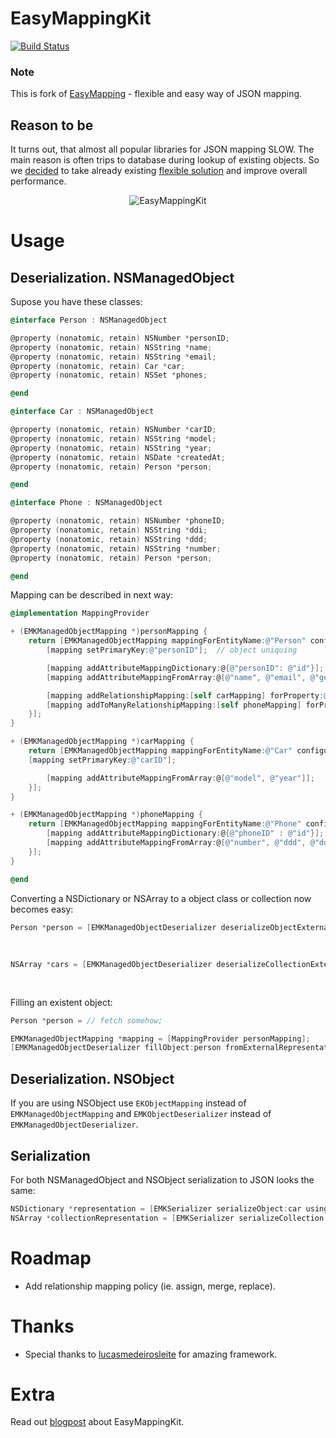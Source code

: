 # EasyMappingKit

[![Build Status](https://travis-ci.org/Yalantis/EasyMappingKit.png)](https://travis-ci.org/Yalantis/EasyMappingKit)

### Note
This is fork of [EasyMapping](https://github.com/lucasmedeirosleite/EasyMapping) - flexible and easy way of JSON mapping.

## Reason to be
It turns out, that almost all popular libraries for JSON mapping SLOW. The main reason is often trips to database during lookup of existing objects. So we [decided](http://yalantis.com/blog/2014/03/17/from-json-to-core-data-fast-and-effectively/) to take already existing [flexible solution](https://github.com/lucasmedeirosleite/EasyMapping) and improve overall performance. 
<p align="center" >
  <img src="https://raw.githubusercontent.com/Yalantis/EasyMappingKit/master/Assets/com.yalantis.easymappingkit.performance.png" alt="EasyMappingKit" title="EasyMappingKit">
</p>

# Usage
## Deserialization. NSManagedObject

Supose you have these classes:

```objective-c
@interface Person : NSManagedObject

@property (nonatomic, retain) NSNumber *personID;
@property (nonatomic, retain) NSString *name;
@property (nonatomic, retain) NSString *email;
@property (nonatomic, retain) Car *car;
@property (nonatomic, retain) NSSet *phones;

@end

@interface Car : NSManagedObject

@property (nonatomic, retain) NSNumber *carID;
@property (nonatomic, retain) NSString *model;
@property (nonatomic, retain) NSString *year;
@property (nonatomic, retain) NSDate *createdAt;
@property (nonatomic, retain) Person *person;

@end

@interface Phone : NSManagedObject

@property (nonatomic, retain) NSNumber *phoneID;
@property (nonatomic, retain) NSString *ddi;
@property (nonatomic, retain) NSString *ddd;
@property (nonatomic, retain) NSString *number;
@property (nonatomic, retain) Person *person;

@end
```

Mapping can be described in next way:

```objective-c
@implementation MappingProvider

+ (EMKManagedObjectMapping *)personMapping {
	return [EMKManagedObjectMapping mappingForEntityName:@"Person" configuration:^(EMKManagedObjectMapping *mapping) {
		[mapping setPrimaryKey:@"personID"];  // object uniquing

		[mapping addAttributeMappingDictionary:@{@"personID": @"id"}];
		[mapping addAttributeMappingFromArray:@[@"name", @"email", @"gender"]];

		[mapping addRelationshipMapping:[self carMapping] forProperty:@"car" keyPath:@"car"];
		[mapping addToManyRelationshipMapping:[self phoneMapping] forProperty:@"phones" keyPath:@"phones"];
	}];
}

+ (EMKManagedObjectMapping *)carMapping {
	return [EMKManagedObjectMapping mappingForEntityName:@"Car" configuration:^(EMKManagedObjectMapping *mapping) {
    [mapping setPrimaryKey:@"carID"];

		[mapping addAttributeMappingFromArray:@[@"model", @"year"]];
	}];
}

+ (EMKManagedObjectMapping *)phoneMapping {
	return [EMKManagedObjectMapping mappingForEntityName:@"Phone" configuration:^(EMKManagedObjectMapping *mapping) {
		[mapping addAttributeMappingDictionary:@{@"phoneID" : @"id"}];
		[mapping addAttributeMappingFromArray:@[@"number", @"ddd", @"ddi"]];
	}];
}

@end
```


Converting a NSDictionary or NSArray to a object class or collection now becomes easy:

```objective-c
Person *person = [EMKManagedObjectDeserializer deserializeObjectExternalRepresentation:externalRepresentation
                                                                          usingMapping:[MappingProvider personMapping]
                                                                               context:context];
                                                                               
NSArray *cars = [EMKManagedObjectDeserializer deserializeCollectionExternalRepresentation:externalRepresentation
                                                                             usingMapping:[MappingProvider carMapping]
                                                                                  context:moc];
```


Filling an existent object:

```objective-c
Person *person = // fetch somehow;

EMKManagedObjectMapping *mapping = [MappingProvider personMapping];
[EMKManagedObjectDeserializer fillObject:person fromExternalRepresentation:externalRepresentation usingMapping:mapping];
```


## Deserialization. NSObject

If you are using NSObject use `EKObjectMapping` instead of `EMKManagedObjectMapping` and  `EMKObjectDeserializer` instead of `EMKManagedObjectDeserializer`.

## Serialization

For both NSManagedObject and NSObject serialization to JSON looks the same:

```objective-c
NSDictionary *representation = [EMKSerializer serializeObject:car usingMapping:[MappingProvider carMapping]];
NSArray *collectionRepresentation = [EMKSerializer serializeCollection:cars usingMapping:[MappingProvider carMapping]];
```

# Roadmap
* Add relationship mapping policy (ie. assign, merge, replace).

# Thanks
* Special thanks to [lucasmedeirosleite](https://github.com/lucasmedeirosleite) for amazing framework.

# Extra
Read out [blogpost](http://yalantis.com/blog/2014/03/17/from-json-to-core-data-fast-and-effectively/) about EasyMappingKit.
